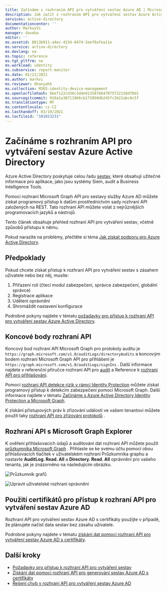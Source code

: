 ```yaml
---
title: Začínáme s rozhraním API pro vytváření sestav Azure AD | Microsoft Docs
description: Jak začít s rozhraním API pro vytváření sestav Azure Active Directory
services: active-directory
documentationcenter: ''
author: MarkusVi
manager: daveba
editor: ''
ms.assetid: 8813b911-a4ec-4234-8474-2eef9afea11e
ms.service: active-directory
ms.devlang: na
ms.topic: reference
ms.tgt_pltfrm: na
ms.workload: identity
ms.subservice: report-monitor
ms.date: 01/21/2021
ms.author: markvi
ms.reviewer: dhanyahk
ms.collection: M365-identity-device-management
ms.openlocfilehash: b6ef122cd36c3d4e9135876647075f22158df0d1
ms.sourcegitcommit: 910a1a38711966cb171050db245fc3b22abc8c5f
ms.translationtype: MT
ms.contentlocale: cs-CZ
ms.lasthandoff: 03/19/2021
ms.locfileid: "101653231"
---
```

# <a name="get-started-with-the-azure-active-directory-reporting-api"></a>Začínáme s rozhraním API pro vytváření sestav Azure Active Directory

Azure Active Directory poskytuje celou řadu [sestav](overview-reports.md), které obsahují užitečné informace pro aplikace, jako jsou systémy Siem, audit a Business Intelligence Tools. 

Pomocí rozhraní Microsoft Graph API pro sestavy služby Azure AD můžete získat programový přístup k datům prostřednictvím sady rozhraní API založených na REST. Tato rozhraní API můžete volat z nejrůznějších programovacích jazyků a nástrojů.

Tento článek obsahuje přehled rozhraní API pro vytváření sestav, včetně způsobů přístupu k němu.

Pokud narazíte na problémy, přečtěte si téma [Jak získat podporu pro Azure Active Directory](../fundamentals/active-directory-troubleshooting-support-howto.md).

## <a name="prerequisites"></a>Předpoklady

Pokud chcete získat přístup k rozhraní API pro vytváření sestav s zásahem uživatele nebo bez něj, musíte:

1. Přiřazení rolí (čtecí modul zabezpečení, správce zabezpečení, globální správce)
2. Registrace aplikace
3. Udělení oprávnění
4. Shromáždit nastavení konfigurace

Podrobné pokyny najdete v tématu [požadavky pro přístup k rozhraní API pro vytváření sestav Azure Active Directory](howto-configure-prerequisites-for-reporting-api.md). 

## <a name="api-endpoints"></a>Koncové body rozhraní API 

Koncový bod rozhraní API Microsoft Graph pro protokoly auditu je `https://graph.microsoft.com/v1.0/auditLogs/directoryAudits` a koncovým bodem rozhraní Microsoft Graph API pro přihlášení je `https://graph.microsoft.com/v1.0/auditLogs/signIns` . Další informace najdete v referenční příručce rozhraní API pro [audit](/graph/api/resources/directoryaudit) a Reference k [rozhraní API pro přihlašování](/graph/api/resources/signIn).

Pomocí [rozhraní API detekce rizik v rámci Identity Protection](/graph/api/resources/identityriskevent?view=graph-rest-beta) můžete získat programový přístup k detekcím zabezpečení pomocí Microsoft Graph. Další informace najdete v tématu [Začínáme s Azure Active Directory Identity Protection a Microsoft Graph](../identity-protection/howto-identity-protection-graph-api.md). 
  
K získání přístupových práv k zřizování událostí ve vašem tenantovi můžete použít taky [rozhraní API pro zřizování protokolů](/graph/api/resources/provisioningobjectsummary?view=graph-rest-beta) . 

## <a name="apis-with-microsoft-graph-explorer"></a>Rozhraní API s Microsoft Graph Explorer

K ověření přihlašovacích údajů a auditování dat rozhraní API můžete použít [průzkumníka Microsoft Graph](https://developer.microsoft.com/graph/graph-explorer) . Přihlaste se ke svému účtu pomocí obou přihlašovacích tlačítek v uživatelském rozhraní Průzkumníka graphu a nastavte **AuditLog. Read. All** a **Directory. Read. All** oprávnění pro vašeho tenanta, jak je znázorněno na následujícím obrázku.   

![Průzkumník grafů](./media/concept-reporting-api/graph-explorer.png)

![Upravit uživatelské rozhraní oprávnění](./media/concept-reporting-api/modify-permissions.png)

## <a name="use-certificates-to-access-the-azure-ad-reporting-api"></a>Použití certifikátů pro přístup k rozhraní API pro vytváření sestav Azure AD 

Rozhraní API pro vytváření sestav Azure AD s certifikáty použijte v případě, že plánujete načíst data sestav bez zásahu uživatele.

Podrobné pokyny najdete v tématu [získání dat pomocí rozhraní API pro vytváření sestav Azure AD s certifikáty](tutorial-access-api-with-certificates.md).

## <a name="next-steps"></a>Další kroky

 * [Požadavky pro přístup k rozhraní API pro vytváření sestav](howto-configure-prerequisites-for-reporting-api.md) 
 * [Získání dat pomocí rozhraní API pro generování sestav Azure AD s certifikáty](tutorial-access-api-with-certificates.md)
 * [Řešení chyb v rozhraní API pro vytváření sestav Azure AD](troubleshoot-graph-api.md)